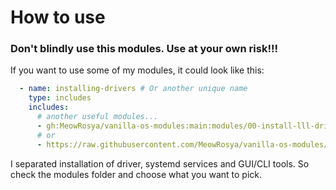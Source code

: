 # How to use

### Don't blindly use this modules. Use at your own risk!!!


If you want to use some of my modules, it could look like this:
``` yaml
  - name: installing-drivers # Or another unique name
    type: includes
    includes:
      # another useful modules...
      - gh:MeowRosya/vanilla-os-modules:main:modules/00-install-lll-driver.yml
      # or
      - https://raw.githubusercontent.com/MeowRosya/vanilla-os-modules/main/modules/00-install-lll-driver.yml
```
I separated installation of driver, systemd services and GUI/CLI tools. So check the modules folder and choose what you want to pick.
